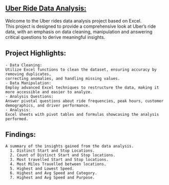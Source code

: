 ## [Uber Ride Data Analysis:](https://github.com/din3shn/DA_Portfolio_Proj/tree/main/Excel_Projects_and_More/Uber_Rides_Analysis)

Welcome to the Uber rides data analysis project based on Excel. <br>
This project is designed to provide a comprehensive look at Uber’s ride data, with an emphasis on data cleaning, manipulation 
and answering critical questions to derive meaningful insights.

## Project Highlights:

    - Data Cleaning: 
    Utilize Excel functions to clean the dataset, ensuring accuracy by removing duplicates, 
    correcting anomalies, and handling missing values.
    - Data Manipulation: 
    Employ advanced Excel techniques to restructure the data, making it more accessible and easier to analyze.
    - Analysis Questions: 
    Answer pivotal questions about ride frequencies, peak hours, customer demographics, and driver performance.
    - Analysis: 
    Excel sheets with pivot tables and formulas showcasing the analysis performed.

## Findings: 
    A summary of the insights gained from the data analysis.
      1. Distinct Start and Stop Locations.
      2. Count of Distinct Start and Stop locations.
      3. Most travelled Start and Stop locations.
      4. Most Miles Travelled between locations.
      5. Highest and Lowest Speed.
      6. Highest and Avg Speed and Category.
      7. Highest and Avg Speed and Purpose.

